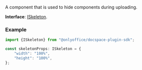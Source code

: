 A component that is used to hide components during uploading.

**Interface**: [ISkeleton](https://github.com/ONLYOFFICE/docspace-plugin-sdk/blob/master/src/interfaces/components/ISkeleton.ts).

### Example

``` javascript
import {ISkeleton} from "@onlyoffice/docspace-plugin-sdk";

const skeletonProps: ISkeleton = {
    "width": "100%",
    "height": "100%",
};
```
